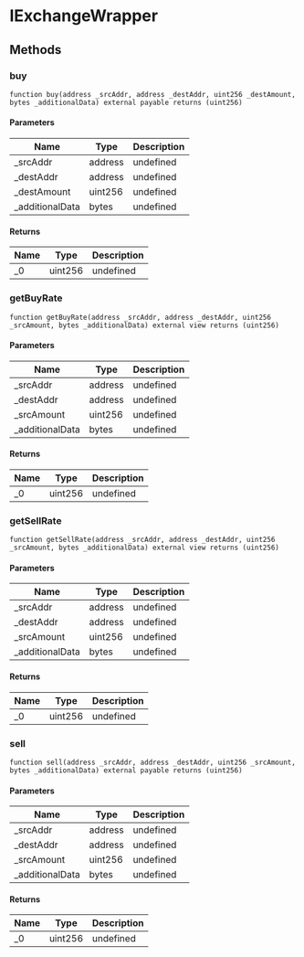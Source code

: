 # IExchangeWrapper









## Methods

### buy

```solidity
function buy(address _srcAddr, address _destAddr, uint256 _destAmount, bytes _additionalData) external payable returns (uint256)
```





#### Parameters

| Name | Type | Description |
|---|---|---|
| _srcAddr | address | undefined
| _destAddr | address | undefined
| _destAmount | uint256 | undefined
| _additionalData | bytes | undefined

#### Returns

| Name | Type | Description |
|---|---|---|
| _0 | uint256 | undefined

### getBuyRate

```solidity
function getBuyRate(address _srcAddr, address _destAddr, uint256 _srcAmount, bytes _additionalData) external view returns (uint256)
```





#### Parameters

| Name | Type | Description |
|---|---|---|
| _srcAddr | address | undefined
| _destAddr | address | undefined
| _srcAmount | uint256 | undefined
| _additionalData | bytes | undefined

#### Returns

| Name | Type | Description |
|---|---|---|
| _0 | uint256 | undefined

### getSellRate

```solidity
function getSellRate(address _srcAddr, address _destAddr, uint256 _srcAmount, bytes _additionalData) external view returns (uint256)
```





#### Parameters

| Name | Type | Description |
|---|---|---|
| _srcAddr | address | undefined
| _destAddr | address | undefined
| _srcAmount | uint256 | undefined
| _additionalData | bytes | undefined

#### Returns

| Name | Type | Description |
|---|---|---|
| _0 | uint256 | undefined

### sell

```solidity
function sell(address _srcAddr, address _destAddr, uint256 _srcAmount, bytes _additionalData) external payable returns (uint256)
```





#### Parameters

| Name | Type | Description |
|---|---|---|
| _srcAddr | address | undefined
| _destAddr | address | undefined
| _srcAmount | uint256 | undefined
| _additionalData | bytes | undefined

#### Returns

| Name | Type | Description |
|---|---|---|
| _0 | uint256 | undefined




